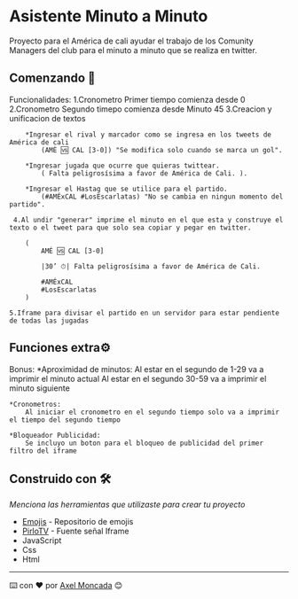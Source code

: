 
# Asistente Minuto a Minuto 

Proyecto para el América de cali ayudar el trabajo de los Comunity Managers del club para el minuto a minuto que se realiza en twitter.

## Comenzando 🚀

Funcionalidades:
    1.Cronometro Primer tiempo comienza desde 0
    2.Cronometro Segundo timepo comienza desde Minuto 45
    3.Creacion y unificacion de textos
        
        *Ingresar el rival y marcador como se ingresa en los tweets de América de cali 
            (AMÈ 🆚 CAL [3-0]) "Se modifica solo cuando se marca un gol".

        *Ingresar jugada que ocurre que quieras twittear.
            ( Falta peligrosísima a favor de América de Cali. ).

        *Ingresar el Hastag que se utilice para el partido.
            (#AMÉxCAL #LosEscarlatas) "No se cambia en ningun momento del partido".
    
     4.Al undir "generar" imprime el minuto en el que esta y construye el texto o el tweet para que solo sea copiar y pegar en twitter.
     
        (
            AMÉ 🆚 CAL [3-0] 

            |30’ ⏱| Falta peligrosísima a favor de América de Cali. 

            #AMÉxCAL
            #LosEscarlatas
        )

    5.Iframe para divisar el partido en un servidor para estar pendiente de todas las jugadas



## Funciones extra⚙️

Bonus:
     *Aproximidad de minutos:
        Al estar en el segundo de 1-29 va a imprimir el minuto actual
        Al estar en el segundo 30-59 va a imprimir el minuto siguiente

    *Cronometros:
        Al iniciar el cronometro en el segundo tiempo solo va a imprimir el tiempo del segundo tiempo

    *Bloqueador Publicidad:
        Se incluyo un boton para el bloqueo de publicidad del primer filtro del iframe 



## Construido con 🛠️

_Menciona las herramientas que utilizaste para crear tu proyecto_

* [Emojis](https://emoji-button.js.org/) - Repositorio de emojis
* [PirloTV](https://casadelfutbol.net/player/1/120) - Fuente señal Iframe
* JavaScript
* Css
* Html


---
⌨️ con ❤️ por [Axel Moncada](https://github.com/AxelMoncada) 😊